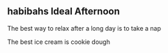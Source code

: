 ## habibahs Ideal Afternoon

The best way to relax after a long day is to take a nap

The best ice cream is cookie dough 
